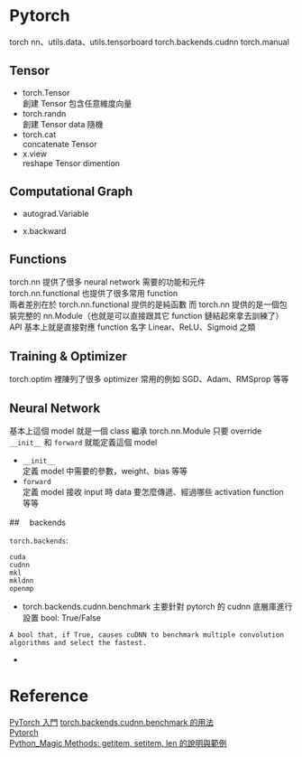 # Pytorch

torch nn、utils.data、utils.tensorboard
torch.backends.cudnn
torch.manual

## Tensor

- torch.Tensor  
  創建 Tensor 包含任意維度向量
- torch.randn  
  創建 Tensor data 隨機
- torch.cat  
   concatenate Tensor
- x.view  
  reshape Tensor dimention

## Computational Graph

- autograd.Variable

- x.backward

## Functions

torch.nn 提供了很多 neural network 需要的功能和元件  
torch.nn.functional 也提供了很多常用 function  
兩者差別在於 torch.nn.functional 提供的是純函數 而 torch.nn 提供的是一個包裝完整的 nn.Module（也就是可以直接跟其它 function 鏈結起來拿去訓練了）  
API 基本上就是直接對應 function 名字 Linear、ReLU、Sigmoid 之類

## Training & Optimizer

torch.optim 裡陳列了很多 optimizer 常用的例如 SGD、Adam、RMSprop 等等

## Neural Network

基本上這個 model 就是一個 class 繼承 torch.nn.Module 只要 override `__init__` 和 `forward` 就能定義這個 model

- `__init__`  
  定義 model 中需要的參數，weight、bias 等等
- `forward`  
  定義 model 接收 input 時 data 要怎麼傳遞、經過哪些 activation function 等等

##　 backends

`torch.backends`:

```
cuda
cudnn
mkl
mkldnn
openmp
```

- torch.backends.cudnn.benchmark 主要針對 pytorch 的 cudnn 底層庫進行設置 bool: True/False

```
A bool that, if True, causes cuDNN to benchmark multiple convolution algorithms and select the fastest.
```

-

# Reference

[PyTorch 入門](https://medium.com/pyladies-taiwan/%E6%B7%B1%E5%BA%A6%E5%AD%B8%E7%BF%92%E6%96%B0%E6%89%8B%E6%9D%91-pytorch%E5%85%A5%E9%96%80-511df3c1c025)
[torch.backends.cudnn.benchmark 的用法](https://blog.csdn.net/leviopku/article/details/121661020)  
[Pytorch](https://pytorch.org/docs/stable/backends.html)  
[Python_Magic Methods: getitem, setitem, len 的說明與範例](https://blog.csdn.net/shyhkaelo/article/details/128681200?spm=1001.2014.3001.5502)
